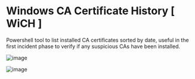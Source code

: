 # Windows CA Certificate History [ WiCH ]
Powershell tool to list installed CA certificates sorted by date, useful in the first incident phase to verify if any suspicious CAs have been installed.

![image](https://github.com/massimiliano-dalcero/Windows_CA_certificate_history/assets/5049867/9173f77b-9121-4d36-b839-02fae6bc1706)


![image](https://github.com/massimiliano-dalcero/Windows_CA_certificate_history/assets/5049867/e7d3b203-17bf-470d-bd41-cc8b4fa1aaab)



